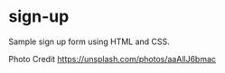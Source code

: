 # sign-up

Sample sign up form using HTML and CSS.

Photo Credit
https://unsplash.com/photos/aaAllJ6bmac
